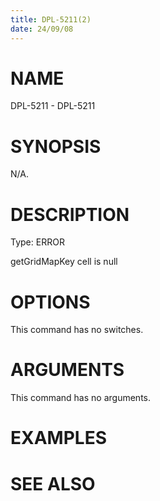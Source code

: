 ```yaml
---
title: DPL-5211(2)
date: 24/09/08
---
```


# NAME

DPL-5211 - DPL-5211

# SYNOPSIS

N/A.

# DESCRIPTION

Type: ERROR

getGridMapKey cell is null

# OPTIONS

This command has no switches.

# ARGUMENTS

This command has no arguments.

# EXAMPLES

# SEE ALSO
